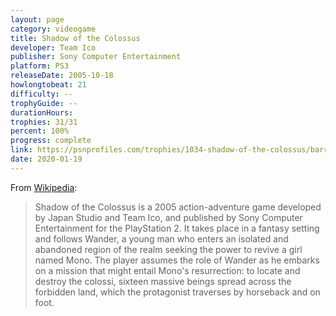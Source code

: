 ```yaml
---
layout: page
category: videogame
title: Shadow of the Colossus
developer: Team Ico
publisher: Sony Computer Entertainment
platform: PS3
releaseDate: 2005-10-18
howlongtobeat: 21
difficulty: --
trophyGuide: --
durationHours:
trophies: 31/31
percent: 100%
progress: complete
link: https://psnprofiles.com/trophies/1034-shadow-of-the-colossus/barrelofjuice
date: 2020-01-19
---
```


From [Wikipedia](https://en.wikipedia.org/wiki/Shadow_of_the_Colossus):

> Shadow of the Colossus is a 2005 action-adventure game developed by Japan Studio and Team Ico, and published by Sony Computer Entertainment for the PlayStation 2. It takes place in a fantasy setting and follows Wander, a young man who enters an isolated and abandoned region of the realm seeking the power to revive a girl named Mono. The player assumes the role of Wander as he embarks on a mission that might entail Mono's resurrection: to locate and destroy the colossi, sixteen massive beings spread across the forbidden land, which the protagonist traverses by horseback and on foot.
